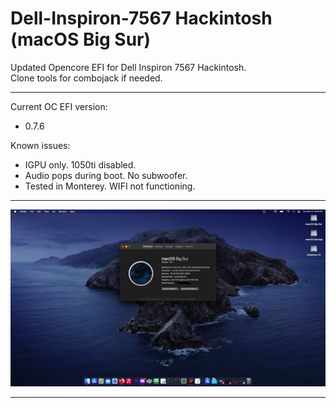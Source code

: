 # Dell-Inspiron-7567 Hackintosh (macOS Big Sur)
Updated Opencore EFI for Dell Inspiron 7567 Hackintosh.<br>
Clone tools for combojack if needed.<br>

---

Current OC EFI version: 
- 0.7.6

Known issues: 

- IGPU only.  1050ti disabled.
- Audio pops during boot. No subwoofer.
- Tested in Monterey. WIFI not functioning.

---

 ![bigsur](images/TP9ANJV.png)

---




